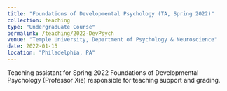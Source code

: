 ```yaml
---
title: "Foundations of Developmental Psychology (TA, Spring 2022)"
collection: teaching
type: "Undergraduate Course"
permalink: /teaching/2022-DevPsych
venue: "Temple University, Department of Psychology & Neuroscience"
date: 2022-01-15
location: "Philadelphia, PA"
---
```


Teaching assistant for Spring 2022 Foundations of Developmental Psychology (Professor Xie) responsible for teaching support and grading.
